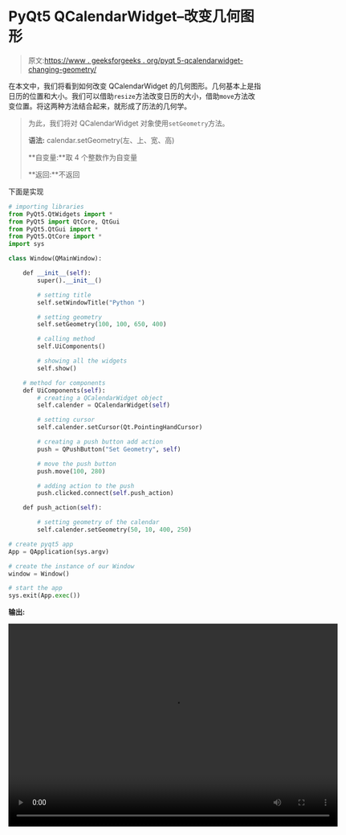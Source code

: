# PyQt5 QCalendarWidget–改变几何图形

> 原文:[https://www . geeksforgeeks . org/pyqt 5-qcalendarwidget-changing-geometry/](https://www.geeksforgeeks.org/pyqt5-qcalendarwidget-changing-geometry/)

在本文中，我们将看到如何改变 QCalendarWidget 的几何图形。几何基本上是指日历的位置和大小。我们可以借助`resize`方法改变日历的大小，借助`move`方法改变位置。将这两种方法结合起来，就形成了历法的几何学。

> 为此，我们将对 QCalendarWidget 对象使用`setGeometry`方法。
> 
> **语法:** calendar.setGeometry(左、上、宽、高)
> 
> **自变量:**取 4 个整数作为自变量
> 
> **返回:**不返回

下面是实现

```py
# importing libraries
from PyQt5.QtWidgets import * 
from PyQt5 import QtCore, QtGui
from PyQt5.QtGui import * 
from PyQt5.QtCore import * 
import sys

class Window(QMainWindow):

    def __init__(self):
        super().__init__()

        # setting title
        self.setWindowTitle("Python ")

        # setting geometry
        self.setGeometry(100, 100, 650, 400)

        # calling method
        self.UiComponents()

        # showing all the widgets
        self.show()

    # method for components
    def UiComponents(self):
        # creating a QCalendarWidget object
        self.calender = QCalendarWidget(self)

        # setting cursor
        self.calender.setCursor(Qt.PointingHandCursor)

        # creating a push button add action
        push = QPushButton("Set Geometry", self)

        # move the push button
        push.move(100, 280)

        # adding action to the push
        push.clicked.connect(self.push_action)

    def push_action(self):

        # setting geometry of the calendar
        self.calender.setGeometry(50, 10, 400, 250)

# create pyqt5 app
App = QApplication(sys.argv)

# create the instance of our Window
window = Window()

# start the app
sys.exit(App.exec())
```

**输出:**

<video class="wp-video-shortcode" id="video-426210-1" width="656" height="404" preload="metadata" controls=""><source type="video/mp4" src="https://media.geeksforgeeks.org/wp-content/uploads/20200608033502/Python-2020-06-08-03-34-30.mp4?_=1">[https://media.geeksforgeeks.org/wp-content/uploads/20200608033502/Python-2020-06-08-03-34-30.mp4](https://media.geeksforgeeks.org/wp-content/uploads/20200608033502/Python-2020-06-08-03-34-30.mp4)</video>